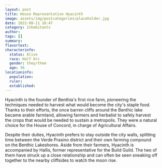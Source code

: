 ```yaml
---
layout: post
title: House Representative Hyacinth
image: assets/img/postcategories/placeholder.jpg
date: 2022-08-11 16:47
category: Inhabitants
author: 
tags: []
summary: 
flavortext: 
characterinfo:
  status: Alive
  race: Half Orc
  gender: they/them
  age: 56
locationinfo:
  population: 
  ruler: 
  established: 
---
```


Hyacinth is the founder of Benthia's first rice farm, pioneering the techniques needed to harvest what would become the city's staple food. Thanks to their efforts, the once barren cliffs around the Benthic lake became arable farmland, allowing farmers and herbalist to safely harvest the crops that would be needed to sustain a metropolis. They were a natural choice for the House of Concord, in charge of Agricultural Affairs.

Despite their duties, Hyacinth prefers to stay outside the city walls, splitting time between the Verde Prasino district and their own farming compound on the Benthic Lakeshores. Aside from their farmers, Hyacinth is accompanied by Hallis, former representative for the Build Guild. The two of them have struck up a close relationship and can often be seen sneaking off together to the nearby cliffsides to watch the moon rise.